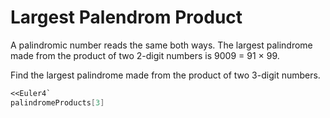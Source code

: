 # Largest Palendrom Product

A palindromic number reads the same both ways. The largest palindrome made from the product of two 2-digit numbers is 9009 = 91 × 99.

Find the largest palindrome made from the product of two 3-digit numbers.

```Mathematica
<<Euler4`
palindromeProducts[3]
```

